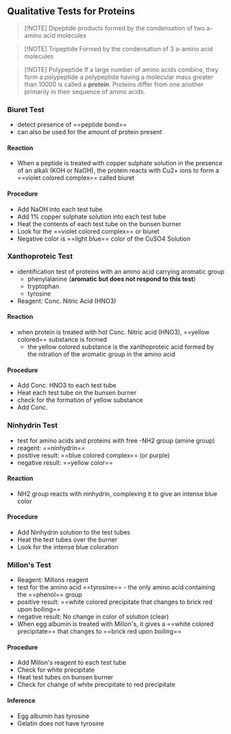 ## Qualitative Tests for Proteins

> [!NOTE] Dipeptide
> products formed by the condensation of two a-amino acid molecules

> [!NOTE] Tripeptide
> Formed by the condensation of 3 a-amino acid molecules

> [!NOTE] Polypeptide
> If a large number of amino acids combine, they form a polypeptide
> a polypeptide having a molecular mass greater than 10000 is called a **protein**. Proteins differ from one another primarily in their sequence of amino acids.

### Biuret Test
- detect presence of ==peptide bond==
- can also be used for the amount of protein present
#### Reaction
- When a peptide is treated with copper sulphate solution in the presence of an alkali (KOH or NaOH), the protein reacts with Cu2+ ions to form a ==violet colored complex== called biuret
#### Procedure
- Add NaOH into each test tube
- Add 1% copper sulphate solution into each test tube
- Heat the contents of each test tube on the bunsen burner
- Look for the ==violet colored complex== or biuret
- Negative color is ==light blue== color of the CuSO4 Solution

### Xanthoproteic Test
- identification test of proteins with an amino acid carrying aromatic group
	- phenylalanine (**aromatic but does not respond to this test**)
	- tryptophan
	- tyrosine
- Reagent: Conc. Nitric Acid (HNO3)
#### Reaction
- when protein is treated with hot Conc. Nitric acid (HNO3), ==yellow colored== substance is formed
	- the yellow colored substance is the xanthoproteic acid formed by the nitration of the aromatic group in the amino acid
#### Procedure
- Add Conc. HNO3 to each test tube
- Heat each test tube on the bunsen burner
- check for the formation of yellow substance 
- Add Conc. 

### Ninhydrin Test
- test for amino acids and proteins with free -NH2 group (amine group)
- reagent: ==ninhydrin==
- positive result: ==blue colored complex== (or purple)
- negative result: ==yellow color==
#### Reaction
- NH2 group reacts with ninhydrin, complexing it to give an intense blue color
#### Procedure
- Add Ninhydrin solution to the test tubes
- Heat the test tubes over the burner
- Look for the intense blue coloration

### Millon's Test
- Reagent: Millons reagent
- test for the amino acid ==tyrosine== - the only amino acid containing the ==phenol== group
- positive result: ==white colored precipitate that changes to brick red upon boiling==
- negative result: No change in color of solution (clear)
- When egg albumin is treated with Millon's, it gives a ==white colored precipitate== that changes to ==brick red upon boiling==
#### Procedure
- Add Millon's reagent to each test tube
- Check for white precipitate
- Heat test tubes on bunsen burner
- Check for change of white precipitate to red precipitate
#### Inference
- Egg albumin has tyrosine
- Gelatin does not have tyrosine